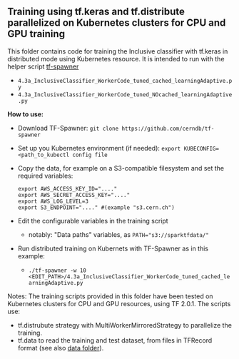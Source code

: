 ## Training using tf.keras and tf.distribute parallelized on Kubernetes clusters for CPU and GPU training

This folder contains code for training the Inclusive classifier with tf.keras in distributed mode using Kubernetes resource.
It is intended to run with the helper script [tf-spawner](https://github.com/cerndb/tf-spawner)
- `4.3a_InclusiveClassifier_WorkerCode_tuned_cached_learningAdaptive.py` 
- `4.3a_InclusiveClassifier_WorkerCode_tuned_NOcached_learningAdaptive.py`


**How to use:**
- Download TF-Spawner: `git clone https://github.com/cerndb/tf-spawner`
- Set up you Kubernetes environment (if needed): `export KUBECONFIG=<path_to_kubectl config file`
- Copy the data, for example on a S3-compatible filesystem and set the required variables:
  ```
  export AWS_ACCESS_KEY_ID="...."
  export AWS_SECRET_ACCESS_KEY="...."
  export AWS_LOG_LEVEL=3
  export S3_ENDPOINT="...." #(example "s3.cern.ch")
  ```
- Edit the configurable variables in the training script
  - notably: "Data paths" variables, as `PATH="s3://sparktfdata/"`

- Run distributed training on Kubernets with TF-Spawner as in this example:
  - `./tf-spawner -w 10 <EDIT_PATH>/4.3a_InclusiveClassifier_WorkerCode_tuned_cached_learningAdaptive.py`

Notes:
The training scripts provided in this folder have been tested on Kubernetes clusters for CPU and GPU resources, using TF 2.0.1.
The scripts use:
- tf.distrubute strategy with MultiWorkerMirroredStrategy to parallelize the training.
- tf.data to read the training and test dataset, from files in TFRecord format (see also [data folder](../Data)).

